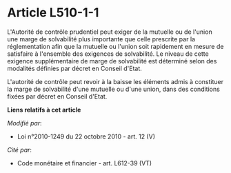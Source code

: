 # Article L510-1-1

L'Autorité de contrôle prudentiel peut exiger de la mutuelle ou de l'union une marge de solvabilité plus importante que celle
prescrite par la réglementation afin que la mutuelle ou l'union soit rapidement en mesure de satisfaire à l'ensemble des
exigences de solvabilité. Le niveau de cette exigence supplémentaire de marge de solvabilité est déterminé selon des
modalités définies par décret en Conseil d'Etat.

L'autorité de contrôle peut revoir à la baisse les éléments admis à constituer la marge de solvabilité d'une mutuelle ou
d'une union, dans des conditions fixées par décret en Conseil d'Etat.

**Liens relatifs à cet article**

_Modifié par_:

  - Loi n°2010-1249 du 22 octobre 2010 - art. 12 (V)

_Cité par_:

  - Code monétaire et financier - art. L612-39 (VT)
